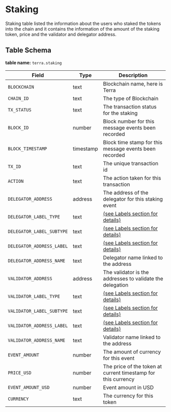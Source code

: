 # Staking

Staking table listed the information about the users who staked the tokens into the chain and it contains the information of the amount of the staking token, price and the validator and delegator address.&#x20;

## Table Schema

**table name:** `terra.staking`

| Field                     | Type      | Description                                                                  |
| ------------------------- | --------- | ---------------------------------------------------------------------------- |
| `BLOCKCHAIN`              | text      | Blockchain name, here is Terra                                               |
| `CHAIN_ID`                | text      | The type of Blockchain                                                       |
| `TX_STATUS`               | text      | The transaction status for the staking                                       |
| `BLOCK_ID`                | number    | Block number for this message events been recorded                           |
| `BLOCK_TIMESTAMP`         | timestamp | Block time stamp for this message events been recorded                       |
| `TX_ID`                   | text      | The unique transaction id                                                    |
| `ACTION`                  | text      | The action taken for this transaction                                        |
| `DELEGATOR_ADDRESS`       | address   | The address of the delegator for this staking event                          |
| `DELEGATOR_LABEL_TYPE`    | text      | [(see Labels section for details)](../../../address-tags-and-labels/labels/) |
| `DELEGATOR_LABEL_SUBTYPE` | text      | [(see Labels section for details)](../../../address-tags-and-labels/labels/) |
| `DELEGATOR_ADDRESS_LABEL` | text      | [(see Labels section for details)](../../../address-tags-and-labels/labels/) |
| `DELEGATOR_ADDRESS_NAME`  | text      | Delegator name linked to the address                                         |
| `VALIDATOR_ADDRESS`       | address   | The validator is the addresses to validate the delegation                    |
| `VALIDATOR_LABEL_TYPE`    | text      | [(see Labels section for details)](../../../address-tags-and-labels/labels/) |
| `VALIDATOR_LABEL_SUBTYPE` | text      | [(see Labels section for details)](../../../address-tags-and-labels/labels/) |
| `VALIDATOR_ADDRESS_LABEL` | text      | [(see Labels section for details)](../../../address-tags-and-labels/labels/) |
| `VALIDATOR_ADDRESS_NAME`  | text      | Validator name linked to the address                                         |
| `EVENT_AMOUNT`            | number    | The amount of currency for this event                                        |
| `PRICE_USD`               | number    | The price of the token at current timestamp for this currency                |
| `EVENT_AMOUNT_USD`        | number    | Event amount in USD                                                          |
| `CURRENCY`                | text      | The currency for this token                                                  |
